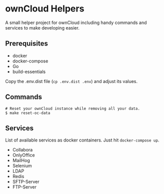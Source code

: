 # ownCloud Helpers

A small helper project for ownCloud including handy commands and services to make developing easier.

## Prerequisites

* docker
* docker-compose
* Go
* build-essentials

Copy the .env.dist file (`cp .env.dist .env`) and adjust its values.

## Commands

```
# Reset your ownCloud instance while removing all your data.
$ make reset-oc-data
```

## Services

List of available services as docker containers. Just hit `docker-compose up`.

* Collabora
* OnlyOffice
* MailHog
* Selenium
* LDAP
* Redis
* SFTP-Server
* FTP-Server
